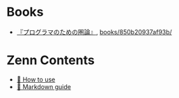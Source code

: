 # Books

* [『プログラマのための圏論』](https://zenn.dev/taketo1024/books/850b20937af93b), [books/850b20937af93b/](https://github.com/taketo1024/zenn-contents/tree/main/books/850b20937af93b)

# Zenn Contents

* [📘 How to use](https://zenn.dev/zenn/articles/zenn-cli-guide)
* [📘 Markdown guide](https://zenn.dev/zenn/articles/markdown-guide)

